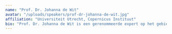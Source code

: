 ```yaml
---
name: "Prof. Dr. Johanna de Wit"
avatar: "/uploads/speakers/prof-dr-johanna-de-wit.jpg"
affiliation: "Universiteit Utrecht, Copernicus Instituut"
bio: "Prof. Dr. Johanna de Wit is een gerenommeerde expert op het gebied van duurzame voedselsystemen en voedselzekerheid. Zij leidt onderzoek naar de transitie naar duurzame landbouw en de rol van lokale voedselnetwerken. Haar werk richt zich op de sociale en economische aspecten van voedselproductie en -distributie."
---
```


